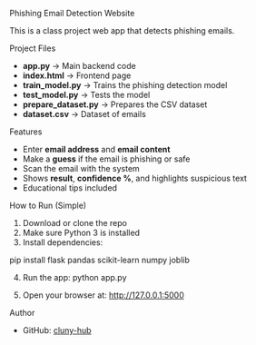 Phishing Email Detection Website

This is a class project web app that detects phishing emails.

Project Files

- **app.py** → Main backend code
- **index.html** → Frontend page
- **train_model.py** → Trains the phishing detection model
- **test_model.py** → Tests the model
- **prepare_dataset.py** → Prepares the CSV dataset
- **dataset.csv** → Dataset of emails

Features
- Enter **email address** and **email content**
- Make a **guess** if the email is phishing or safe
- Scan the email with the system
- Shows **result**, **confidence %**, and highlights suspicious text
- Educational tips included

How to Run (Simple)
1. Download or clone the repo
2. Make sure Python 3 is installed
3. Install dependencies:


pip install flask pandas scikit-learn numpy joblib

4. Run the app:
   python app.py

5. Open your browser at:
   http://127.0.0.1:5000

Author
- GitHub: [cluny-hub](https://github.com/cluny-hub)

